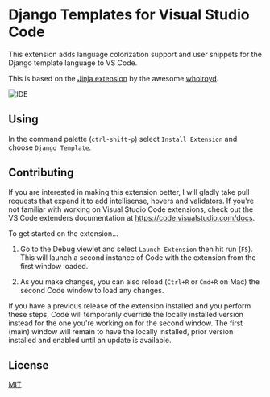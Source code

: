 # Django Templates for Visual Studio Code

This extension adds language colorization support and user snippets for the Django template language to VS Code.

This is based on the [Jinja extension](https://marketplace.visualstudio.com/items?itemName=wholroyd.jinja) by the awesome [wholroyd](https://github.com/wholroyd/vscode-jinja/).

![IDE](https://raw.githubusercontent.com/iambibhas/vscode-django-template/master/example.png)

## Using

In the command palette (`ctrl-shift-p`) select `Install Extension` and choose `Django Template`.

## Contributing

If you are interested in making this extension better, I will gladly take pull requests that expand it to add intellisense, hovers and validators. If you're not familiar with working on Visual Studio Code extensions, check out the VS Code extenders documentation at
https://code.visualstudio.com/docs.

To get started on the extension...

1. Go to the Debug viewlet and select `Launch Extension` then hit run (`F5`). This will launch a second instance of Code with the extension from the first window loaded.

2. As you make changes, you can also reload (`Ctrl+R` or `Cmd+R` on Mac) the second Code window to load any changes.

If you have a previous release of the extension installed and you perform these steps, Code will temporarily override the locally installed version instead for the one you're working on for the second window. The first (main) window will remain to have the locally installed, prior version installed and enabled until an update is available.

## License
[MIT](https://github.com/iambibhas/vscode-django-template/blob/master/LICENSE)
